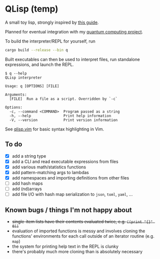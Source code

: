 # QLisp (temp)

A small toy lisp, strongly inspired by [this guide][risp].

Planned for eventual integration with my [quantum computing project][quacs].

To build the interpreter/REPL for yourself, run
```bash
cargo build --release --bin q
```
Built executables can then be used to interpret files, run standalone
expressions, and launch the REPL.
```
$ q --help
QLisp interpreter

Usage: q [OPTIONS] [FILE]

Arguments:
  [FILE]  Run a file as a script. Overridden by `-c`

Options:
  -c, --command <COMMAND>  Program passed as a string
  -h, --help               Print help information
  -V, --version            Print version information
```

See [qlisp.vim][qlisp.vim] for basic syntax highlighting in Vim.

## To do
- [x] add a string type
- [x] add a CLI and read executable expressions from files
- [x] add various math/statistics functions
- [x] add pattern-matching args to lambdas
- [x] add namespaces and importing definitions from other files
- [ ] add hash maps
- [ ] add (nd)arrays
- [ ] add file I/O with hash map serialization to `json`, `toml`, `yaml`, ...

## Known bugs / things I'm not happy about
- ~~single-item lists have their contents evaluated twice, e.g.
  `((print "{}" 0))`~~
- evaluation of imported functions is messy and involves cloning the functions'
  environments for each call outside of an iterator routine (e.g. `map`)
- the system for printing help text in the REPL is clunky
- there's probably much more cloning than is absolutely necessary

[risp]: https://stopa.io/post/222
[quacs]: https://gitlab.com/whooie/quacs/-/tree/rustlib
[qlisp.vim]: https://gitlab.com/whooie/qlisp.vim

